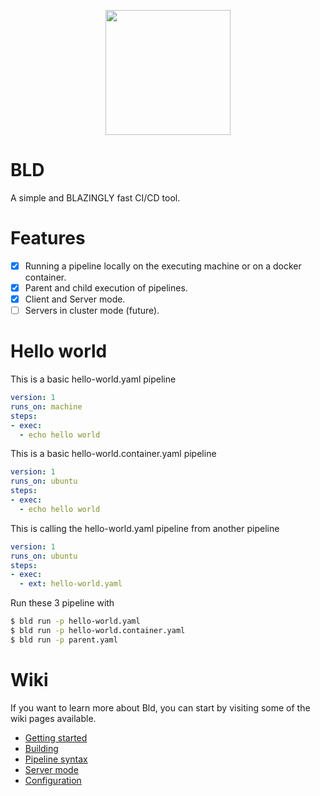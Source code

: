 <p align="center">
    <img style="text-align: center;" height="200" width="200" src="./assets/keycrab-logo.png">
</p>

# BLD
A simple and BLAZINGLY fast CI/CD tool.

# Features
- [x] Running a pipeline locally on the executing machine or on a docker container.
- [x] Parent and child execution of pipelines.
- [x] Client and Server mode.
- [ ] Servers in cluster mode (future).

# Hello world

This is a basic hello-world.yaml pipeline
```yaml
version: 1
runs_on: machine
steps:
- exec:
  - echo hello world
```

This is a basic hello-world.container.yaml pipeline
```yaml
version: 1
runs_on: ubuntu
steps:
- exec:
  - echo hello world
```

This is calling the hello-world.yaml pipeline from another pipeline
```yaml
version: 1
runs_on: ubuntu
steps:
- exec:
  - ext: hello-world.yaml
```

Run these 3 pipeline with
```bash
$ bld run -p hello-world.yaml
$ bld run -p hello-world.container.yaml
$ bld run -p parent.yaml
```

# Wiki
If you want to learn more about Bld, you can start by visiting some of the wiki pages available.
- [Getting started](https://github.com/kostas-vl/bld/wiki/Getting-started)
- [Building](https://github.com/kostas-vl/bld/wiki/Getting-started#building)
- [Pipeline syntax](https://github.com/kostas-vl/bld/wiki/Pipeline-syntax)
- [Server mode](https://github.com/kostas-vl/bld/wiki/Server-mode)
- [Configuration](https://github.com/kostas-vl/bld/wiki/Configuration)
